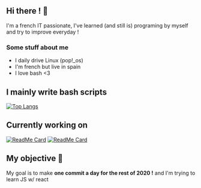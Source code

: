 ## Hi there ! 👋
I'm a french IT passionate, I've learned (and still is) programing by myself and try to improve everyday !

### Some stuff about me
- I daily drive Linux (pop!_os)
- I'm french but live in spain
- I love bash <3

## I mainly write bash scripts

[![Top Langs](https://github-readme-stats.vercel.app/api/top-langs/?username=Lordva&layout=compact&count_private=true&langs_count=8)](https://github.com/anuraghazra/github-readme-stats)


## Currently working on

[![ReadMe Card](https://github-readme-stats.vercel.app/api/pin/?username=lordva&repo=minecraft-server-installer)](https://github.com/lordva/minecraft-server-installer)
[![ReadMe Card](https://github-readme-stats.vercel.app/api/pin/?username=lordva&repo=download_manager)](https://github.com/astrogd/ticketsystem)

## My objective 🧭 
My goal is to make **one commit a day for the rest of 2020 !**
and I'm trying to learn JS w/ react

<!-- This is heavely inspired from https://github.com/AstroGD/AstroGD/blob/master/README.md -->
